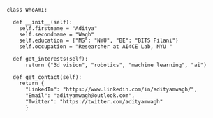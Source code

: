 <!-- ### Hi there 👋

- :boy: **Who am I?** A graduate student at NYU (New York University).
- 💬 **Ask me about:** 3d vision, robotics, machine learning, AI
- 📫 **How to reach me:** [LinkedIn](https://www.linkedin.com/in/adityamwagh/) • [Email](mailto:adityamwagh@outlook.com) • [Twitter](https://twitter.com/adityamwagh)

### WARNING: The next section is for robots only.
 -->
```python3
class WhoAmI:

  def __init__(self):
    self.firstname = "Aditya"
    self.secondname = "Wagh"
    self.education = {"MS": "NYU", "BE": "BITS Pilani"}
    self.occupation = "Researcher at AI4CE Lab, NYU "
    
  def get_interests(self):
      return ("3d vision", "robotics", "machine learning", "ai")
      
  def get_contact(self):
    return {
      "LinkedIn": "https://www.linkedin.com/in/adityamwagh/", 
      "Email": "adityamwagh@outlook.com",
      "Twitter": "https://twitter.com/adityamwagh"
      }
```

